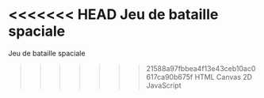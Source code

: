 <<<<<<< HEAD
Jeu de bataille spaciale 
=======
Jeu de bataille spaciale 
>>>>>>> 21588a97fbbea4f13e43ceb10ac0617ca90b675f
HTML Canvas 2D JavaScript 